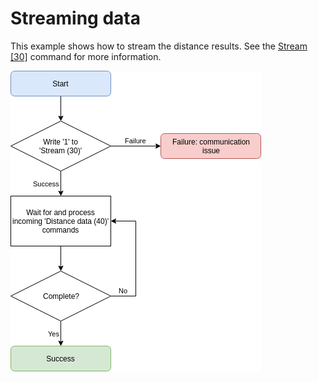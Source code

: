 # Streaming data

This example shows how to stream the distance results. See the [Stream [30]](command_detail?id=stream-30) command for more information.

![alt text](images/basic_flow.png "Request/response flowchart")